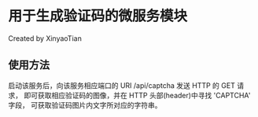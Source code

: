 # 用于生成验证码的微服务模块
Created by XinyaoTian

## 使用方法

启动该服务后，向该服务相应端口的 URI /api/captcha 发送 HTTP 的 GET 请求，
即可获取相应验证码的图像，并在 HTTP 头部(header)中寻找 'CAPTCHA' 字段，
可获取验证码图片内文字所对应的字符串。